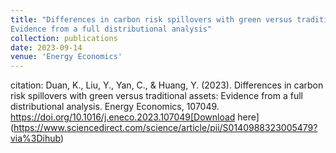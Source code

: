 ```yaml
---
title: "Differences in carbon risk spillovers with green versus traditional assets: 
Evidence from a full distributional analysis"
collection: publications
date: 2023-09-14
venue: 'Energy Economics'
---
```


citation: Duan, K., Liu, Y., Yan, C., & Huang, Y. (2023). Differences in carbon risk spillovers with green versus traditional assets: Evidence from a full distributional analysis. Energy Economics, 107049. https://doi.org/10.1016/j.eneco.2023.107049[Download here](https://www.sciencedirect.com/science/article/pii/S0140988323005479?via%3Dihub)
